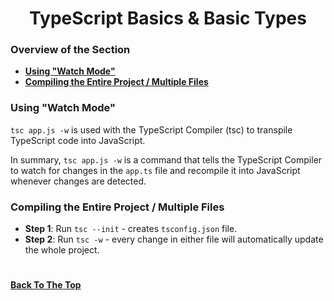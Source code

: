 <h1 align="center">TypeScript Basics & Basic Types</h1>

### Overview of the Section
* **[Using "Watch Mode"](#watch-mode)**
* **[Compiling the Entire Project / Multiple Files](#tsc-init)**

### <a name="watch-mode">Using "Watch Mode"</a>

``tsc app.js -w`` is used with the TypeScript Compiler (tsc) to transpile TypeScript code into JavaScript. 

In summary, ``tsc app.js -w`` is a command that tells the TypeScript Compiler to watch for changes in the ``app.ts`` file and recompile it into JavaScript whenever changes are detected. 

### <a name="tsc-init">Compiling the Entire Project / Multiple Files </a>

- **Step 1**: Run ``tsc --init`` - creates ``tsconfig.json`` file.
- **Step 2**: Run ``tsc -w`` - every change in either file will automatically update the whole project.

#
**[Back To The Top](#Overview-of-the-Section)**
